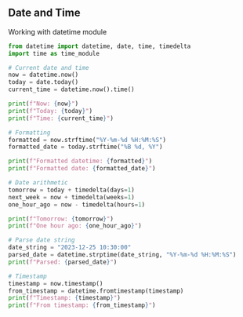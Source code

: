 <!-- METADATA
{
  "title": "Python Date And Time",
  "tags": [
    "python",
    "time"
  ],
  "language": "python"
}
-->

## Date and Time
Working with datetime module
```python
from datetime import datetime, date, time, timedelta
import time as time_module

# Current date and time
now = datetime.now()
today = date.today()
current_time = datetime.now().time()

print(f"Now: {now}")
print(f"Today: {today}")
print(f"Time: {current_time}")

# Formatting
formatted = now.strftime("%Y-%m-%d %H:%M:%S")
formatted_date = today.strftime("%B %d, %Y")

print(f"Formatted datetime: {formatted}")
print(f"Formatted date: {formatted_date}")

# Date arithmetic
tomorrow = today + timedelta(days=1)
next_week = now + timedelta(weeks=1)
one_hour_ago = now - timedelta(hours=1)

print(f"Tomorrow: {tomorrow}")
print(f"One hour ago: {one_hour_ago}")

# Parse date string
date_string = "2023-12-25 10:30:00"
parsed_date = datetime.strptime(date_string, "%Y-%m-%d %H:%M:%S")
print(f"Parsed: {parsed_date}")

# Timestamp
timestamp = now.timestamp()
from_timestamp = datetime.fromtimestamp(timestamp)
print(f"Timestamp: {timestamp}")
print(f"From timestamp: {from_timestamp}")
```